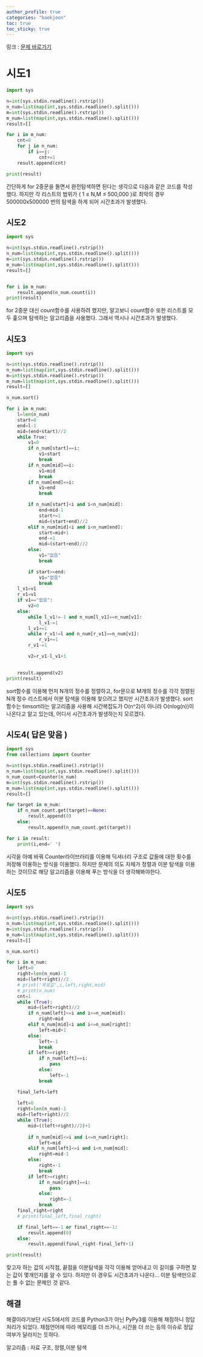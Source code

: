 ```yaml
---
author_profile: true
categories: "baekjoon"
toc: true
toc_sticky: true
---
```


링크 : [문제 바로가기](https://www.acmicpc.net/problem/10816)

# 시도1

```python
import sys

n=int(sys.stdin.readline().rstrip())
n_num=list(map(int,sys.stdin.readline().split()))
m=int(sys.stdin.readline().rstrip())
m_num=list(map(int,sys.stdin.readline().split()))
result=[]

for i in m_num:
    cnt=0
    for j in n_num:
        if i==j:
            cnt+=1
    result.append(cnt)

print(result)
```

간단하게 for 2중문을 돌면서 완전탐색하면 된다는 생각으로 다음과 같은 코드를 작성했다. 하지만 각 리스트의 범위가 ( 1 ≤ N,M ≤ 500,000 )로 최악의 경우 500000x500000 번의 탐색을 하게 되어 시간초과가 발생했다.

## 시도2

```python
import sys

n=int(sys.stdin.readline().rstrip())
n_num=list(map(int,sys.stdin.readline().split()))
m=int(sys.stdin.readline().rstrip())
m_num=list(map(int,sys.stdin.readline().split()))
result=[]


for i in m_num:
    result.append(n_num.count(i))
print(result)
```

for 2중문 대신 count함수를 사용하려 했지만, 알고보니 count함수 또한 리스트를 모두 훑으며 탐색하는 알고리즘을 사용했다. 그래서 역시나 시간초과가 발생했다.

## 시도3

```python
import sys

n=int(sys.stdin.readline().rstrip())
n_num=list(map(int,sys.stdin.readline().split()))
m=int(sys.stdin.readline().rstrip())
m_num=list(map(int,sys.stdin.readline().split()))
result=[]

n_num.sort()

for i in m_num:
    l=len(n_num)
    start=0
    end=l-1
    mid=(end+start)//2
    while True:
        v1=0
        if n_num[start]==i:
            v1=start
            break
        if n_num[mid]==i:
            v1=mid
            break
        if n_num[end]==i:
            v1=end
            break

        if n_num[start]<i and i<n_num[mid]:
            end=mid-1
            start+=1
            mid=(start+end)//2   
        elif n_num[mid]<i and i<n_num[end]:
            start=mid+1
            end-=1
            mid=(start+end)//2
        else:
            v1="없음"
            break

        if start>=end:
            v1="없음"
            break
    l_v1=v1
    r_v1=v1
    if v1=="없음":
        v2=0
    else:
        while l_v1!=-1 and n_num[l_v1]==n_num[v1]:
            l_v1-=1
        l_v1+=1
        while r_v1!=l and n_num[r_v1]==n_num[v1]:
            r_v1+=1 
        r_v1-=1

        v2=r_v1-l_v1+1
    

    result.append(v2)
print(result)
```

sort함수를 이용해 먼저 N개의 정수를 정렬하고, for문으로 M개의 정수를 각각 정렬된 N개 정수 리스트에서 이분 탐색을 이용해 찾으려고 했지만 시간초과가 발생했다. sort함수는 timsort라는 알고리즘을 사용해 시간복잡도가 O(n^2)이 아니라 O(nlog(n))이 나온다고 알고 있는데, 어디서 시간초과가 발생하는지 모르겠다.


## 시도4( 답은 맞음 )

```python
import sys
from collections import Counter

n=int(sys.stdin.readline().rstrip())
n_num=list(map(int,sys.stdin.readline().split()))
n_num_count=Counter(n_num)
m=int(sys.stdin.readline().rstrip())
m_num=list(map(int,sys.stdin.readline().split()))
result=[]

for target in m_num:
    if n_num_count.get(target)==None:
        result.append(0)
    else:
        result.append(n_num_count.get(target))

for i in result:
    print(i,end=' ')
```
시각을 아예 바꿔 Counter라이브러리를 이용해 딕셔너리 구조로 값들에 대한 횟수를 저장해 이용하는 방식을 이용했다. 하지만 문제의 의도 자체가 정렬과 이분 탐색을 이용하는 것이므로 해당 알고리즘을 이용해 푸는 방식을 더 생각해봐야한다.

## 시도5

```python
import sys

n=int(sys.stdin.readline().rstrip())
n_num=list(map(int,sys.stdin.readline().split()))
m=int(sys.stdin.readline().rstrip())
m_num=list(map(int,sys.stdin.readline().split()))
result=[]

n_num.sort()

for i in m_num:
    left=0
    right=len(n_num)-1
    mid=(left+right)//2
    # print('목표값',i,left,right,mid)
    # print(n_num)
    cnt=1
    while (True):
        mid=(left+right)//2
        if n_num[left]<=i and i<=n_num[mid]:
            right=mid
        elif n_num[mid]<i and i<=n_num[right]:
            left=mid+1
        else:
            left=-1
            break
        if left>=right:
            if n_num[left]==i:
                pass
            else:
                left=-1
            break

    final_left=left
    
    left=0
    right=len(n_num)-1
    mid=(left+right)//2
    while (True):
        mid=((left+right)//2)+1
        
        if n_num[mid]<=i and i<=n_num[right]:
            left=mid
        elif n_num[left]<=i and i<n_num[mid]:
            right=mid-1
        else:
            right=-1
            break
        if left>=right:
            if n_num[right]==i:
                pass
            else:
                right=-1
            break
    final_right=right
    # print(final_left,final_right)

    if final_left==-1 or final_right==-1:
        result.append(0)
    else:
        result.append(final_right-final_left+1)

print(result)
```

찾고자 하는 값의 시작점, 끝점을 이분탐색을 각각 이용해 얻어내고 이 길이를 구하면 찾는 값이 몇개인지를 알 수 있다. 하지만 이 경우도 시간초과가 나온다... 이분 탐색만으로는 풀 수 없는 문제인 것 같다.

## 해결
해결이라기보단 시도5에서의 코드를 Python3가 아닌 PyPy3를 이용해 채점하니 정답처리가 되었다. 채점언어에 따라 메모리를 더 쓰거나, 시간을 더 쓰는 등의 이슈로 정답여부가 달라지는 듯하다.


알고리즘 : 자료 구조, 정렬,이분 탐색